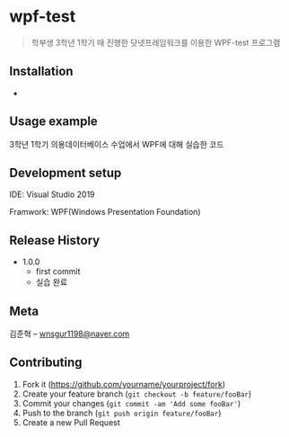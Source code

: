 # wpf-test
> 학부생 3학년 1학기 때 진행한 닷넷프레임워크를 이용한 WPF-test 프로그램

## Installation
-

## Usage example

3학년 1학기 의용데이터베이스 수업에서 WPF에 대해 실습한 코드

## Development setup

IDE: Visual Studio 2019

Framwork: WPF(Windows Presentation Foundation)

## Release History

* 1.0.0
    * first commit
    * 실습 완료

## Meta

김준혁 – wnsgur1198@naver.com

## Contributing

1. Fork it (<https://github.com/yourname/yourproject/fork>)
2. Create your feature branch (`git checkout -b feature/fooBar`)
3. Commit your changes (`git commit -am 'Add some fooBar'`)
4. Push to the branch (`git push origin feature/fooBar`)
5. Create a new Pull Request

<!-- Markdown link & img dfn's -->
